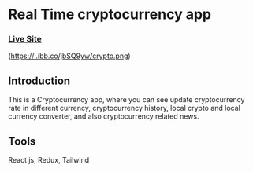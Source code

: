 # Real Time cryptocurrency app
### [Live Site](https://tangerine-cucurucho-3fc60e.netlify.app/)
(https://i.ibb.co/jbSQ9yw/crypto.png)

## Introduction 
This is a Cryptocurrency app, where you can see update cryptocurrency rate in different currency, cryptocurrency history, local crypto and local currency converter, and also cryptocurrency related news.

## Tools
React js, Redux, Tailwind
